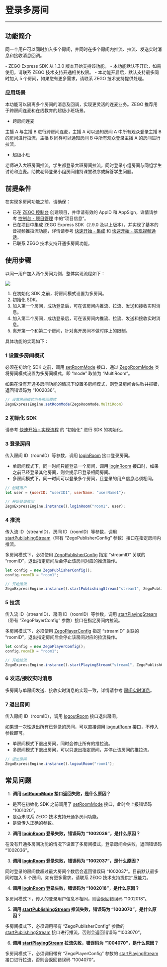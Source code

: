 # 登录多房间

---

## 功能简介

同一个用户可以同时加入多个房间，并同时在多个房间内推流、拉流、发送实时消息和接收消息回调。

<Note title="说明">
- ZEGO Express SDK 从 1.3.0 版本开始支持该功能。
- 本功能默认不开启，如需使用，请联系 ZEGO 技术支持开通相关权限。
- 本功能开启后，默认支持最多同时加入 5 个房间，如果您有更多需求，请联系 ZEGO 技术支持提供处理。
</Note>




### 应用场景

本功能可以隔离多个房间的消息及回调，实现更灵活的连麦业务。ZEGO 推荐用于跨房间连麦和在线教育的超级小班场景。

- 跨房间连麦

主播 A 与主播 B 进行跨房间连麦，主播 A 可以通知房间 A 中所有观众登录主播 B 的房间进行拉流，主播 B 同样可以通知房间 B 中所有观众登录主播 A 的房间进行拉流。


- 超级小班

老师进入大班房间推流，学生都登录大班房间拉流，同时登录小组房间与同组学生讨论和连麦。助教老师登录小组房间维持课堂秩序或解答学生问题。


## 前提条件

在实现多房间功能之前，请确保：

- 已在 [ZEGO 控制台](https://console.zego.im) 创建项目，并申请有效的 AppID 和 AppSign，详情请参考 [控制台 - 项目管理](/console/project-info) 中的“项目信息”。
- 已在项目中集成 ZEGO Express SDK（2.9.0 及以上版本），并实现了基本的音视频推拉流功能，详情请参考 [快速开始 - 集成](https://doc-zh.zego.im/article/4835) 和 [快速开始 - 实现视频通话](https://doc-zh.zego.im/article/8328)。
- 已联系 ZEGO 技术支持开通多房间功能。


## 使用步骤

以同一用户加入两个房间为例，整体实现流程如下：

<Frame width="512" height="auto" caption=""><img src="https://doc-media.zego.im/sdk-doc/Pics/Common/MultiRoom/MultiRoom_new.png" /></Frame>

1. 在初始化 SDK 之前，将房间模式设置为多房间。
2. 初始化 SDK。
3. 加入第一个房间，成功登录后，可在该房间内推流、拉流、发送和接收实时消息。
4. 加入第二个房间，成功登录后，可在该房间内推流、拉流、发送和接收实时消息。
5. 离开第一个和第二个房间，针对离开房间不做时序上的限制。

具体功能的实现如下：



### 1 设置多房间模式

必须在初始化 SDK 之前，调用 [setRoomMode](https://doc-zh.zego.im/unique-api/express-video-sdk/zh/javascript_react-native/classes/_zegoexpressengine_.zegoexpressengine.html#setroommode) 接口，通过 [ZegoRoomMode](https://doc-zh.zego.im/unique-api/express-video-sdk/zh/javascript_react-native/enums/_zegoexpressdefines_.zegoroommode.html) 类将房间模式设置为多房间模式，即 “mode” 取值为 “MultiRoom”。

<Note title="说明">
如果在没有开通多房间功能的情况下设置多房间模式，则登录房间会失败并报错，返回错误码为 “1002036”。
</Note>




```javascript
// 设置房间模式为多房间模式
ZegoExpressEngine.setRoomMode(ZegoRoomMode.MultiRoom)
```

### 2 初始化 SDK

请参考 [快速开始 - 实现流程](https://doc-zh.zego.im/article/8328#CreateEngine) 的 “初始化”  进行 SDK 的初始化。

### 3 登录房间

传入房间 ID（roomID）等参数，调用 [loginRoom](https://doc-zh.zego.im/unique-api/express-video-sdk/zh/javascript_react-native/classes/_zegoexpressengine_.zegoexpressengine.html#loginroom) 接口登录房间。

- 单房间模式下，同一时间只能登录一个房间，调用 [loginRoom](https://doc-zh.zego.im/unique-api/express-video-sdk/zh/javascript_react-native/classes/_zegoexpressengine_.zegoexpressengine.html#loginroom) 接口时，如果之前已经登录其他房间，则会提示已登录相同房间。
- 多房间模式下，同一时间可以登录多个房间，且登录的用户信息必须相同。

```javascript
// 创建用户
let user = {userID: "userID1", userName: "userName1"};

// 开始登录房间
ZegoExpressEngine.instance().loginRoom("room1", user);
```


### 4 推流

传入流 ID（streamID）、房间 ID（roomID）等参数，调用 [startPublishingStream](https://doc-zh.zego.im/unique-api/express-video-sdk/zh/javascript_react-native/classes/_zegoexpressengine_.zegoexpressengine.html#startpublishingstream)（带有 “ZegoPublisherConfig” 参数）接口在指定房间内推流。

<Warning title="注意">


多房间模式下，必须使用 [ZegoPublisherConfig](https://doc-zh.zego.im/unique-api/express-video-sdk/zh/javascript_react-native/classes/_zegoexpressdefines_.zegopublisherconfig.html) 指定 “streamID” 关联的 “roomID”，退出指定房间后会停止该房间对应的推流操作。

</Warning>



```javascript
let config = new ZegoPublisherConfig();
config.roomID = "room1";

// 开始推流
ZegoExpressEngine.instance().startPublishingStream("stream1", ZegoPublishChannel.Main, config);
```

### 5 拉流

传入流 ID（streamID）、房间 ID（roomID）等参数，调用 [startPlayingStream](https://doc-zh.zego.im/unique-api/express-video-sdk/zh/javascript_react-native/classes/_zegoexpressengine_.zegoexpressengine.html#startplayingstream)（带有 “ZegoPlayerConfig” 参数）接口在指定房间内拉流。

<Warning title="注意">


多房间模式下，必须使用 [ZegoPlayerConfig](https://doc-zh.zego.im/unique-api/express-video-sdk/zh/javascript_react-native/classes/_zegoexpressdefines_.zegoplayerconfig.html) 指定 “streamID” 关联的 “roomID”，退出指定房间后会停止该房间对应的拉流操作。

</Warning>




```javascript
let config = new ZegoPlayerConfig();
config.roomID = "room1";

// 开始拉流
ZegoExpressEngine.instance().startPlayingStream("stream1", ZegoPublishChannel.Main, config);
```


### 6 发送/接收实时消息

多房间与单房间发送、接收实时消息的实现一致，详情请参考 [房间实时消息](https://doc-zh.zego.im/article/8848)。

### 7 退出房间

传入房间 ID（roomID），调用 [logoutRoom](https://doc-zh.zego.im/unique-api/express-video-sdk/zh/javascript_react-native/classes/_zegoexpressengine_.zegoexpressengine.html#logoutroom) 接口退出房间。

<Note title="说明">


如果想一次性退出所有已登录的房间，可以直接调用 [logoutRoom](https://doc-zh.zego.im/unique-api/express-video-sdk/zh/javascript_react-native/classes/_zegoexpressengine_.zegoexpressengine.html#logoutroom) 接口，不传入参数即可。

</Note>



- 单房间模式下退出房间，同时会停止所有的推拉流。
- 多房间模式下退出房间，可以只退出指定房间，并停止该房间的推拉流。


```javascript
// 退出房间
ZegoExpressEngine.instance().logoutRoom("room1");
```


## 常见问题

1. **调用 [setRoomMode](https://doc-zh.zego.im/unique-api/express-video-sdk/zh/javascript_react-native/classes/_zegoexpressengine_.zegoexpressengine.html#setroommode) 接口返回失败，是什么原因？**

- 是否在初始化 SDK 之前调用了 [setRoomMode](https://doc-zh.zego.im/unique-api/express-video-sdk/zh/javascript_react-native/classes/_zegoexpressengine_.zegoexpressengine.html#setroommode) 接口，此时会上报错误码 “1001020”。
- 是否未联系 ZEGO 技术支持开通多房间功能。
- 是否传入正确的参数。

2. **调用 [loginRoom](https://doc-zh.zego.im/unique-api/express-video-sdk/zh/javascript_react-native/classes/_zegoexpressengine_.zegoexpressengine.html#loginroom) 登录失败，错误码为 “1002036”，是什么原因？**

在没有开通多房间功能的情况下设置了多房间模式，登录房间会失败，返回错误码 “1002036”。

3. **调用 [loginRoom](https://doc-zh.zego.im/unique-api/express-video-sdk/zh/javascript_react-native/classes/_zegoexpressengine_.zegoexpressengine.html#loginroom) 登录失败，错误码为 “1002037”，是什么原因？**

同时登录的房间数超过最大房间个数后会返回错误码 “1002037”。目前默认最多同时加入 5 个房间，如有更多需求，请联系 ZEGO 技术支持提供扩展能力。

4. **调用 [loginRoom](https://doc-zh.zego.im/unique-api/express-video-sdk/zh/javascript_react-native/classes/_zegoexpressengine_.zegoexpressengine.html#loginroom) 登录失败，错误码为 “1002018”，是什么原因？**

多房间模式下，传入的登录用户信息不相同，则会返回错误码 “1002018”。

5. **调用 [startPublishingStream](https://doc-zh.zego.im/unique-api/express-video-sdk/zh/javascript_react-native/classes/_zegoexpressengine_.zegoexpressengine.html#startpublishingstream) 推流失败，错误码为 “1003070”，是什么原因？**

多房间模式下，必须调用带有 “ZegoPublisherConfig” 参数的 [startPublishingStream](https://doc-zh.zego.im/unique-api/express-video-sdk/zh/javascript_react-native/classes/_zegoexpressengine_.zegoexpressengine.html#startpublishingstream) 接口进行推流，否则会返回错误码 “1003070”。

6. **调用 [startPlayingStream](https://doc-zh.zego.im/unique-api/express-video-sdk/zh/javascript_react-native/classes/_zegoexpressengine_.zegoexpressengine.html#startplayingstream) 拉流失败，错误码为 “1004070”，是什么原因？**

多房间模式下，必须调用带有 “ZegoPlayerConfig” 参数的 [startPlayingStream](https://doc-zh.zego.im/unique-api/express-video-sdk/zh/javascript_react-native/classes/_zegoexpressengine_.zegoexpressengine.html#startplayingstream) 接口进行拉流，否则会返回错误码 “1004070”。
